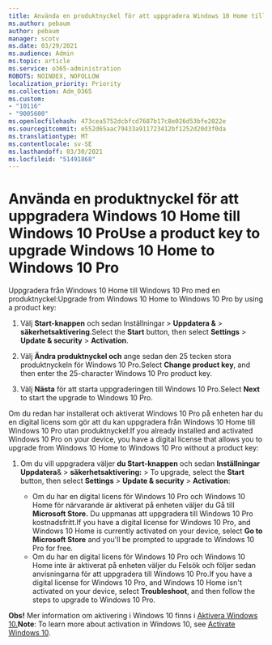 ```yaml
---
title: Använda en produktnyckel för att uppgradera Windows 10 Home till Windows 10 Pro
ms.author: pebaum
author: pebaum
manager: scotv
ms.date: 03/29/2021
ms.audience: Admin
ms.topic: article
ms.service: o365-administration
ROBOTS: NOINDEX, NOFOLLOW
localization_priority: Priority
ms.collection: Adm_O365
ms.custom:
- "10116"
- "9005600"
ms.openlocfilehash: 473cea5752dcbfcd7687b17c8e026d53bfe2022e
ms.sourcegitcommit: e552d65aac79433a911723412bf1252d20d3f0da
ms.translationtype: MT
ms.contentlocale: sv-SE
ms.lasthandoff: 03/30/2021
ms.locfileid: "51491868"
---
```

# <a name="use-a-product-key-to-upgrade-windows-10-home-to-windows-10-pro"></a><span data-ttu-id="f00b1-102">Använda en produktnyckel för att uppgradera Windows 10 Home till Windows 10 Pro</span><span class="sxs-lookup"><span data-stu-id="f00b1-102">Use a product key to upgrade Windows 10 Home to Windows 10 Pro</span></span>

<span data-ttu-id="f00b1-103">Uppgradera från Windows 10 Home till Windows 10 Pro med en produktnyckel:</span><span class="sxs-lookup"><span data-stu-id="f00b1-103">Upgrade from Windows 10 Home to Windows 10 Pro by using a product key:</span></span>

1. <span data-ttu-id="f00b1-104">Välj **Start-knappen** och sedan Inställningar  >  **Uppdatera &**  >  **säkerhetsaktivering**.</span><span class="sxs-lookup"><span data-stu-id="f00b1-104">Select the **Start** button, then select **Settings** > **Update & security** > **Activation**.</span></span>

1. <span data-ttu-id="f00b1-105">Välj **Ändra produktnyckel och** ange sedan den 25 tecken stora produktnyckeln för Windows 10 Pro.</span><span class="sxs-lookup"><span data-stu-id="f00b1-105">Select **Change product key**, and then enter the 25-character Windows 10 Pro product key.</span></span>

1. <span data-ttu-id="f00b1-106">Välj **Nästa** för att starta uppgraderingen till Windows 10 Pro.</span><span class="sxs-lookup"><span data-stu-id="f00b1-106">Select **Next** to start the upgrade to Windows 10 Pro.</span></span>

<span data-ttu-id="f00b1-107">Om du redan har installerat och aktiverat Windows 10 Pro på enheten har du en digital licens som gör att du kan uppgradera från Windows 10 Home till Windows 10 Pro utan produktnyckel:</span><span class="sxs-lookup"><span data-stu-id="f00b1-107">If you already installed and activated Windows 10 Pro on your device, you have a digital license that allows you to upgrade from Windows 10 Home to Windows 10 Pro without a product key:</span></span>

1. <span data-ttu-id="f00b1-108">Om du vill uppgradera väljer **du Start-knappen** och sedan **Inställningar Uppdatera**&  >  **säkerhetsaktivering:**  >  </span><span class="sxs-lookup"><span data-stu-id="f00b1-108">To upgrade, select the **Start** button, then select **Settings** > **Update & security** > **Activation**:</span></span>

    - <span data-ttu-id="f00b1-109">Om du har en digital licens för Windows 10 Pro och Windows 10 Home för närvarande är aktiverat på enheten väljer du Gå till **Microsoft Store.** Du uppmanas att uppgradera till Windows 10 Pro kostnadsfritt.</span><span class="sxs-lookup"><span data-stu-id="f00b1-109">If you have a digital license for Windows 10 Pro, and Windows 10 Home is currently activated on your device, select **Go to Microsoft Store** and you'll be prompted to upgrade to Windows 10 Pro for free.</span></span>
    - <span data-ttu-id="f00b1-110">Om du har en digital licens för Windows 10 Pro och Windows 10 Home inte är aktiverat på enheten väljer du Felsök och följer sedan anvisningarna för att uppgradera till Windows 10 Pro.</span><span class="sxs-lookup"><span data-stu-id="f00b1-110">If you have a digital license for Windows 10 Pro, and Windows 10 Home isn't activated on your device, select **Troubleshoot**, and then follow the steps to upgrade to Windows 10 Pro.</span></span>

<span data-ttu-id="f00b1-111">**Obs!** Mer information om aktivering i Windows 10 finns i [Aktivera Windows 10.](https://support.microsoft.com/windows/activate-windows-10-c39005d4-95ee-b91e-b399-2820fda32227)</span><span class="sxs-lookup"><span data-stu-id="f00b1-111">**Note**: To learn more about activation in Windows 10, see [Activate Windows 10](https://support.microsoft.com/windows/activate-windows-10-c39005d4-95ee-b91e-b399-2820fda32227).</span></span>